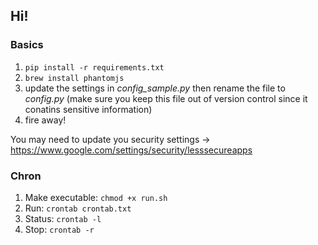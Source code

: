 ## Hi!

### Basics

1. `pip install -r requirements.txt`
1. `brew install phantomjs`
1. update the settings in *config_sample.py* then rename the file to *config.py* (make sure you keep this file out of version control since it conatins sensitive information)
1. fire away!

You may need to update you security settings -> https://www.google.com/settings/security/lesssecureapps

### Chron

1. Make executable: `chmod +x run.sh`
1. Run: `crontab crontab.txt`
1. Status: `crontab -l`
1. Stop: `crontab -r`
